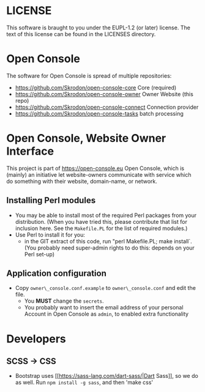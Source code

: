 
# LICENSE

This software is braught to you under the EUPL-1.2 (or later) license.
The text of this license can be found in the LICENSES directory.

# Open Console

The software for Open Console is spread of multiple repositories:
  * <https://github.com/Skrodon/open-console-core> Core (required)
  * <https://github.com/Skrodon/open-console-owner> Owner Website (this repo)
  * <https://github.com/Skrodon/open-console-connect> Connection provider
  * <https://github.com/Skrodon/open-console-tasks> batch processing

# Open Console, Website Owner Interface
 
This project is part of https://open-console.eu Open Console, which is
(mainly) an initiative let website-owners communicate with service
which do something with their website, domain-name, or network.

## Installing Perl modules

  * You may be able to install most of the required Perl packages from your distribution.  (When you have tried this, please contribute that list for inclusion here.  See the `Makefile.PL` for the list of required modules.)
  * Use Perl to install it for you:
	  * in the GIT extract of this code, run "perl Makefile.PL; make install`.  (You probably need super-admin rights to do this: depends on your Perl set-up)

## Application configuration

  * Copy `owner\_console.conf.example` to `owner\_console.conf` and edit the file.
     * You <strong>MUST</strong> change the `secrets`.
     * You probably want to insert the email address of your personal Account in Open Console as `admin`, to enabled extra functionality

# Developers

## SCSS -> CSS

  * Bootstrap uses [[https://sass-lang.com/dart-sass/|Dart Sass]], so we do as well.  Run `npm install -g sass`, and then 'make css'
